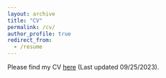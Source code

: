 ```yaml
---
layout: archive
title: "CV"
permalink: /cv/
author_profile: true
redirect_from:
  - /resume
---
```


Please find my CV [here](/files/CV_Tianchen_Ji_2023_Sep.pdf) (Last updated 09/25/2023).
